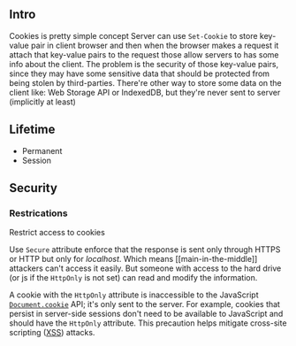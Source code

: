 ## Intro
Cookies is pretty simple concept
Server can use `Set-Cookie` to store key-value pair in client browser and then when the browser makes a request it attach that key-value pairs to the request those allow servers to has some info about the client. The problem is the security of those key-value pairs, since they may have some sensitive data that should be protected from being stolen by third-parties. There're other way to store some data on the client like: Web Storage API or IndexedDB, but they're never sent to server (implicitly at least)

## Lifetime
- Permanent
- Session

## Security

### Restrications
Restrict access to cookies

Use `Secure` attribute enforce that the response is sent only through HTTPS or HTTP but only for *localhost*. Which means [[main-in-the-middle]] attackers can't access it easily. But someone with access to the hard drive (or js if the `HttpOnly` is not set) can read and modify the information.

A cookie with the `HttpOnly` attribute is inaccessible to the JavaScript [`Document.cookie`](https://developer.mozilla.org/en-US/docs/Web/API/Document/cookie) API; it's only sent to the server. For example, cookies that persist in server-side sessions don't need to be available to JavaScript and should have the `HttpOnly` attribute. This precaution helps mitigate cross-site scripting ([XSS](https://developer.mozilla.org/en-US/docs/Web/Security/Types_of_attacks#cross-site_scripting_(xss))) attacks.